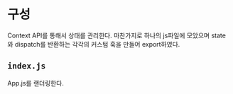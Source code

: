 # 구성
Context API를 통해서 상태를 관리한다.
마찬가지로 하나의 js파일에 모았으며
state와 dispatch를 반환하는 각각의 커스텀 훅을 만들어 export하였다.

## `index.js`
App.js를 랜더링한다.